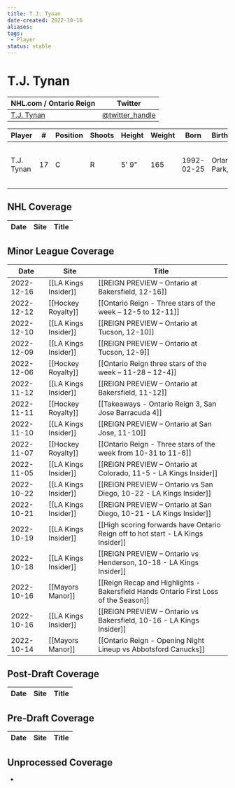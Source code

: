 ```yaml
---
title: T.J. Tynan
date-created: 2022-10-16
aliases: 
tags:
 - Player
status: stable
---
```


# T.J. Tynan

NHL.com / Ontario Reign | Twitter
-|-
[T.J. Tynan]() | [@twitter_handle](https://twitter.com/)

Player | \# | Position | Shoots | Height | Weight | Born | Birthplace | Draft 
-|-|-|-|-|-|-|-|-
T.J. Tynan | 17 | C | R | 5' 9" | 165 | 1992-02-25 | Orland Park, IL | CBJ 3rd RD, 2011 (66th)



## NHL  Coverage
Date | Site |  Title
---|---|---



## Minor League Coverage
| Date       | Site                 | Title                                                                               |
| ---------- | -------------------- | ----------------------------------------------------------------------------------- |
| 2022-12-16 | [[LA Kings Insider]] | [[REIGN PREVIEW – Ontario at Bakersfield, 12-16]]                                   |
| 2022-12-12 | [[Hockey Royalty]]   | [[Ontario Reign - Three stars of the week – 12-5 to 12-11]]                         |
| 2022-12-10 | [[LA Kings Insider]] | [[REIGN PREVIEW – Ontario at Tucson, 12-10]]                                        |
| 2022-12-09 | [[LA Kings Insider]] | [[REIGN PREVIEW – Ontario at Tucson, 12-9]]                                         |
| 2022-12-06 | [[Hockey Royalty]]   | [[Ontario Reign three stars of the week – 11-28 – 12-4]]                            |
| 2022-11-12 | [[LA Kings Insider]] | [[REIGN PREVIEW – Ontario at Bakersfield, 11-12]]                                   |
| 2022-11-11 | [[Hockey Royalty]]   | [[Takeaways - Ontario Reign 3, San Jose Barracuda 4]]                               |
| 2022-11-10 | [[LA Kings Insider]] | [[REIGN PREVIEW – Ontario at San Jose, 11-10]]                                      |
| 2022-11-07 | [[Hockey Royalty]]   | [[Ontario Reign - Three stars of the week from 10-31 to 11-6]]                      |
| 2022-11-05 | [[LA Kings Insider]] | [[REIGN PREVIEW – Ontario at Colorado, 11-5 - LA Kings Insider]]                    |
| 2022-10-22 | [[LA Kings Insider]] | [[REIGN PREVIEW – Ontario vs San Diego, 10-22 - LA Kings Insider]]                  |
| 2022-10-21 | [[LA Kings Insider]] | [[REIGN PREVIEW – Ontario at San Diego, 10-21 - LA Kings Insider]]                  |
| 2022-10-19 | [[LA Kings Insider]] | [[High scoring forwards have Ontario Reign off to hot start - LA Kings Insider]]    |
| 2022-10-18 | [[LA Kings Insider]] | [[REIGN PREVIEW – Ontario vs Henderson, 10-18 - LA Kings Insider]]                  |
| 2022-10-16 | [[Mayors Manor]]     | [[Reign Recap and Highlights - Bakersfield Hands Ontario First Loss of the Season]] |
| 2022-10-16 | [[LA Kings Insider]] | [[REIGN PREVIEW – Ontario vs Bakersfield, 10-16 - LA Kings Insider]]                |
| 2022-10-14 | [[Mayors Manor]]     | [[Ontario Reign - Opening Night Lineup vs Abbotsford Canucks]]                      |



## Post-Draft Coverage
Date | Site |  Title
---|---|---



## Pre-Draft Coverage
Date | Site |  Title
---|---|---


## Unprocessed Coverage
- 
